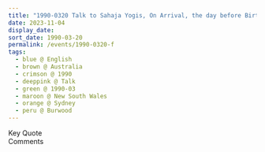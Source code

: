 ```yaml
---
title: "1990-0320 Talk to Sahaja Yogis, On Arrival, the day before Birthday Pūjā, Āśhram, 10 Clarence Street, Burwood, Sydney, New South Wales, Australia"
date: 2023-11-04
display_date: 
sort_date: 1990-03-20
permalink: /events/1990-0320-f
tags:
  - blue @ English
  - brown @ Australia
  - crimson @ 1990
  - deeppink @ Talk
  - green @ 1990-03
  - maroon @ New South Wales
  - orange @ Sydney
  - peru @ Burwood
---
```


<wave-list>
  <list-title color="green" width="75">Key Quote</list-title>
  <list-item color="BlanchedAlmond"  width="200"></list-item>
  <list-item color="Lavender"></list-item>
  <list-item color="BlanchedAlmond"></list-item>
</wave-list>

<br>

<wave-list>
  <list-title color="green" width="75">Comments</list-title>
  <list-item color="BlanchedAlmond"  width="200"></list-item>
  <list-item color="Lavender"></list-item>
  <list-item color="BlanchedAlmond"></list-item>
</wave-list>